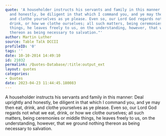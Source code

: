 ```yaml
---
quote: 'A householder instructs his servants and family in this manner: Deal uprightly
  and honestly, be diligent in that which I command you, and ye may then eat, drink,
  and clothe yourselves as ye please. Even so, our Lord God regards not what we eat,
  drink, or how we clothe ourselves; all such matters, being ceremonies or middle
  things, he leaves freely to us, on the understanding, however, that we ground nothing
  thereon as being necessary to salvation."'
author: Martin Luther
source: Table Talk DCCII
profileID: '0'
tags: ''
date: 10-10-2014 14:49:10
id: 21032
permalink: /Quotes-Database/:title:output_ext
layout: quotes
categories:
- Quotes
date: 2023-04-23 11:44:45.180083
---
```

A householder instructs his servants and family in this manner: Deal uprightly and honestly, be diligent in that which I command you, and ye may then eat, drink, and clothe yourselves as ye please. Even so, our Lord God regards not what we eat, drink, or how we clothe ourselves; all such matters, being ceremonies or middle things, he leaves freely to us, on the understanding, however, that we ground nothing thereon as being necessary to salvation.
